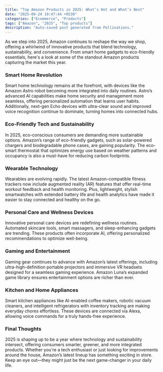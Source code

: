 ```yaml
---
title: "Top Amazon Products in 2025: What’s Hot and What’s Next"
date: "2025-09-24 19:47:44 +0530"
categories: ["Ecommerce", "Products"]
tags: ["Amazon", "2025", "Top products"]
description: "Auto-saved post generated from Pollinations."
---
```


As we step into 2025, Amazon continues to reshape the way we shop, offering a whirlwind of innovative products that blend technology, sustainability, and convenience. From smart home gadgets to eco-friendly essentials, here's a look at some of the standout Amazon products capturing the market this year.

### Smart Home Revolution

Smart home technology remains at the forefront, with devices like the Amazon Astro robot becoming more integrated into daily routines. Astro’s advanced AI capabilities make home security and management more seamless, offering personalized automation that learns user habits. Additionally, next-gen Echo devices with ultra-clear sound and improved voice recognition continue to dominate, turning homes into connected hubs.

### Eco-Friendly Tech and Sustainability

In 2025, eco-conscious consumers are demanding more sustainable options. Amazon’s range of eco-friendly gadgets, such as solar-powered chargers and biodegradable phone cases, are gaining popularity. The eco-smart thermostat that optimizes energy use based on weather patterns and occupancy is also a must-have for reducing carbon footprints.

### Wearable Technology

Wearables are evolving rapidly. The latest Amazon-compatible fitness trackers now include augmented reality (AR) features that offer real-time workout feedback and health monitoring. Plus, lightweight, stylish smartwatches with extended battery life and health analytics have made it easier to stay connected and healthy on the go.

### Personal Care and Wellness Devices

Innovative personal care devices are redefining wellness routines. Automated skincare tools, smart massagers, and sleep-enhancing gadgets are trending. These products often incorporate AI, offering personalized recommendations to optimize well-being.

### Gaming and Entertainment

Gaming gear continues to advance with Amazon’s latest offerings, including ultra-high-definition portable projectors and immersive VR headsets designed for a seamless gaming experience. Amazon Luna’s expanded game library ensures entertainment options are richer than ever.

### Kitchen and Home Appliances

Smart kitchen appliances like AI-enabled coffee makers, robotic vacuum cleaners, and intelligent refrigerators with inventory tracking are making everyday chores effortless. These devices are connected via Alexa, allowing voice commands for a truly hands-free experience.

### Final Thoughts

2025 is shaping up to be a year where technology and sustainability intersect, offering consumers smarter, greener, and more integrated products. Whether you're a tech enthusiast or just looking for improvements around the house, Amazon’s latest lineup has something exciting in store. Keep an eye out—they might just be the next game-changer in your daily life.
